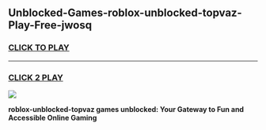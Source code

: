 
## Unblocked-Games-roblox-unblocked-topvaz-Play-Free-jwosq
<h3>
<a href="https://premium76.site?title=roblox-unblocked-topvaz&ref=10A">CLICK TO PLAY</a></h3>
<hr>

<h3>
<a href="https://premium76.site?title=roblox-unblocked-topvaz&ref=10A">CLICK 2 PLAY</a>
  
</h3>

<a href="https://premium76.site?title=roblox-unblocked-topvaz&ref=10A"><img src="https://clearcache.store/games.png"></a>


**roblox-unblocked-topvaz games unblocked: Your Gateway to Fun and Accessible Online Gaming**
